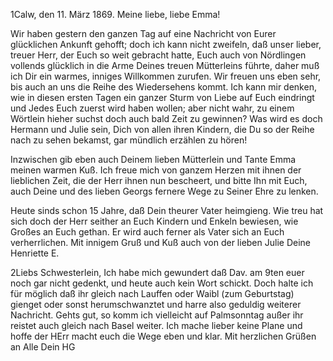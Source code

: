  1Calw, den 11. März 1869.
Meine liebe, liebe Emma!

Wir haben gestern den ganzen Tag auf eine Nachricht von Eurer glücklichen Ankunft gehofft; doch ich kann nicht zweifeln, daß unser lieber, treuer Herr, der Euch so weit gebracht hatte, Euch auch von Nördlingen vollends glücklich in die Arme Deines treuen Mütterleins führte, daher muß ich Dir ein warmes, inniges Willkommen zurufen. Wir freuen uns eben sehr, bis auch an uns die Reihe des Wiedersehens kommt. Ich kann mir denken, wie in diesen ersten Tagen ein ganzer Sturm von Liebe auf Euch eindringt und Jedes Euch zuerst wird haben wollen; aber nicht wahr, zu einem Wörtlein hieher suchst doch auch bald Zeit zu gewinnen? Was wird es doch Hermann und Julie sein, Dich von allen ihren Kindern, die Du so der Reihe nach zu sehen bekamst, gar mündlich erzählen zu hören!

Inzwischen gib eben auch Deinem lieben Mütterlein und Tante Emma meinen warmen Kuß. Ich freue mich von ganzem Herzen mit ihnen der lieblichen Zeit, die der Herr ihnen nun bescheert, und bitte Ihn mit Euch, auch Deine und des lieben Georgs fernere Wege zu Seiner Ehre zu lenken.

Heute sinds schon 15 Jahre, daß Dein theurer Vater heimgieng. Wie treu hat sich doch der Herr seither an Euch Kindern und Enkeln bewiesen, wie Großes an Euch gethan. Er wird auch ferner als Vater sich an Euch verherrlichen. Mit innigem Gruß und Kuß auch von der lieben Julie
 Deine
 Henriette E.


2Liebs Schwesterlein, Ich habe mich gewundert daß Dav. am 9ten euer noch gar nicht gedenkt, und heute auch kein Wort schickt. Doch halte ich für möglich daß ihr gleich nach Lauffen oder Waibl (zum Geburtstag) gienget oder sonst herumschwanztet und harre also geduldig weiterer Nachricht. Gehts gut, so komm ich vielleicht auf Palmsonntag außer ihr reistet auch gleich nach Basel weiter. Ich mache lieber keine Plane und hoffe der HErr macht euch die Wege eben und klar. Mit herzlichen Grüßen an Alle  Dein HG
